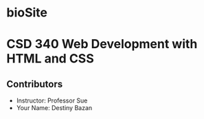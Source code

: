 # bioSite
<h1>CSD 340 Web Development with HTML and CSS</h1>

<h2>Contributors</h2>
<ul>
    <li>Instructor: Professor Sue</li>
    <li>Your Name: Destiny Bazan</li>
</ul>
